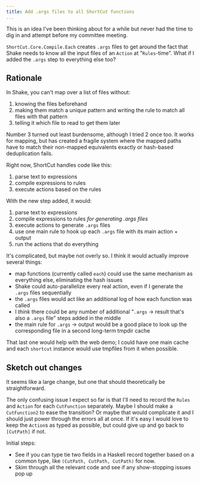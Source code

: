 ```yaml
---
title: Add .args files to all ShortCut functions
...
```


This is an idea I've been thinking about for a while but never had the time to dig in and attempt before my committee meeting.

`ShortCut.Core.Compile.Each` creates `.args` files to get around the fact that Shake needs to know all the input files of an `Action` at "`Rules`-time".
What if I added the `.args` step to everything else too?

Rationale
---------

In Shake, you can't map over a list of files without:

1. knowing the files beforehand
2. making them match a unique pattern and writing the rule to match all files with that pattern
3. telling it which file to read to get them later

Number 3 turned out least burdensome, although I tried 2 once too.
It works for mapping, but has created a fragile system where the mapped paths have to match their non-mapped equivalents exactly or hash-based deduplication fails.

Right now, ShortCut handles code like this:

1. parse text to expressions
2. compile expressions to rules
3. execute actions based on the rules

With the new step added, it would:

1. parse text to expressions
2. compile expressions to rules *for generating .args files*
3. execute actions to generate `.args` files
4. use one main rule to hook up each `.args` file with its main action + output
5. run the actions that do everything

It's complicated, but maybe not overly so. I think it would actually improve several things:

* map functions (currently called `each`) could use the same mechanism as everything else, eliminating the hash issues
* Shake could auto-parallelize every real action, even if I generate the `.args` files sequentially
* the `.args` files would act like an additional log of how each function was called
* I *think* there could be any number of additional "`.args` -> result that's also a `.args` file" steps added in the middle
* the main rule for `.args` -> output would be a good place to look up the corresponding file in a second long-term tmpdir cache

That last one would help with the web demo; I could have one main cache and each `shortcut` instance would use tmpfiles from it when possible.

Sketch out changes
------------------

It seems like a large change, but one that should theoretically be straightforward.

The only confusing issue I expect so far is that I'll need to record the `Rules` and `Action` for each `CutFunction` separately.
Maybe I should make a `CutFunction2` to ease the transition? Or maybe that would complicate it and I should just power through the errors all at once.
If it's easy I would love to keep the `Action`s as typed as possible, but could give up and go back to `[CutPath]` if not.

Initial steps:

* See if you can type tie two fields in a Haskell record together based on a common type, like `(CutPath, CutPath, CutPath)` for now.
* Skim through all the relevant code and see if any show-stopping issues pop up
